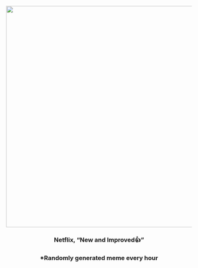 <p align="center">
        <img src="https://i.redd.it/0o2u21z35zw91.jpg" width="600" height="600">
        </p>
        <h3 align="center">Netflix, “New and Improved👍”</h3>
        <h3 align="center">*Randomly generated meme every hour</h3>
    